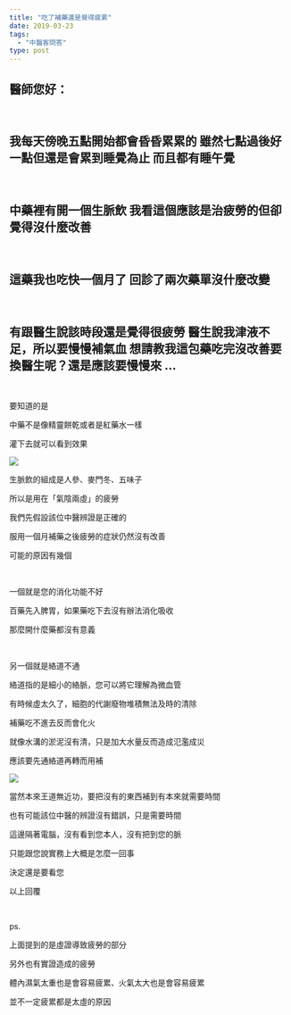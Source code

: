 ```yaml
---
title: "吃了補藥還是覺得疲累"
date: 2019-03-23
tags: 
  - "中醫客問答"
type: post
---
```


## 醫師您好：

 

## 我每天傍晚五點開始都會昏昏累累的 雖然七點過後好一點但還是會累到睡覺為止 而且都有睡午覺

 

## 中藥裡有開一個生脈飲 我看這個應該是治疲勞的但卻覺得沒什麼改善

 

## 這藥我也吃快一個月了 回診了兩次藥單沒什麼改變

 

## 有跟醫生說該時段還是覺得很疲勞 醫生說我津液不足，所以要慢慢補氣血 想請教我這包藥吃完沒改善要換醫生呢？還是應該要慢慢來 ...

 

要知道的是

中藥不是像精靈餅乾或者是紅藥水一樣

灌下去就可以看到效果

![](/images/uploads/led-potion-lamp-300x167.png)

生脈飲的組成是人參、麥門冬、五味子

所以是用在「氣陰兩虛」的疲勞

我們先假設該位中醫辨證是正確的

服用一個月補藥之後疲勞的症狀仍然沒有改善

可能的原因有幾個

 

一個就是您的消化功能不好

百藥先入脾胃，如果藥吃下去沒有辦法消化吸收

那麼開什麼藥都沒有意義

 

另一個就是絡道不通

絡道指的是細小的絡脈，您可以將它理解為微血管

有時候虛太久了，細胞的代謝廢物堆積無法及時的清除

補藥吃不進去反而會化火

就像水溝的淤泥沒有清，只是加大水量反而造成氾濫成災

應該要先通絡道再轉而用補

![](/images/uploads/goal-alley-234x300.jpg)

當然本來王道無近功，要把沒有的東西補到有本來就需要時間

也有可能該位中醫的辨證沒有錯誤，只是需要時間

這邊隔著電腦，沒有看到您本人，沒有把到您的脈

只能跟您說實務上大概是怎麼一回事

決定還是要看您

以上回覆

 

ps.

上面提到的是虛證導致疲勞的部分

另外也有實證造成的疲勞

體內濕氣太重也是會容易疲累、火氣太大也是會容易疲累

並不一定疲累都是太虛的原因
